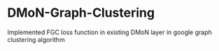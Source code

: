 # DMoN-Graph-Clustering
Implemented FGC loss function in existing DMoN layer in google graph clustering algorithm
